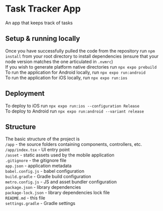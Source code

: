 # Task Tracker App
An app that keeps track of tasks

## Setup & running locally
Once you have successfully pulled the code from the repository 
run `npm install` from your root directory to install dependencies (ensure that your node version matches the one articulated in `.nvmrc`)  
If you wish to generate platform native directories run `npx expo prebuild`  
To run the application for Android locally, run `npx expo run:android`  
To run the application for iOS locally, run `npx expo run:ios`

## Deployment
To deploy to iOS run `npx expo run:ios --configuration Release`  
To deploy to Android run `npx expo run:android --variant release`

## Structure
The basic structure of the project is  
`/app` - the source folders containing components, controllers, etc.
`/app/index.tsx` - UI entry point  
`/asset` - static assets used by the mobile application  
`.gitignore` - the gitignore file  
`app.json` - application metadata  
`babel.config.js` - babel configuration  
`build.gradle` - Gradle build configuration  
`metro.config.js` - JS and asset bundler configuration  
`package.json` - library dependencies  
`package-lock.json` - library dependencies lock file  
`README.md` - this file  
`settings.gradle` - Gradle settings 
